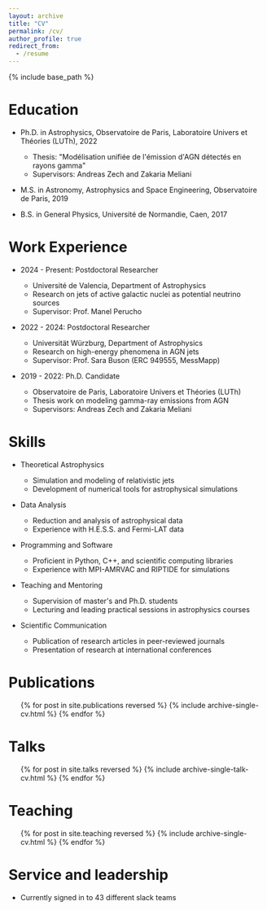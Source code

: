 ```yaml
---
layout: archive
title: "CV"
permalink: /cv/
author_profile: true
redirect_from:
  - /resume
---
```


{% include base_path %}

Education
======
* Ph.D. in Astrophysics, Observatoire de Paris, Laboratoire Univers et Théories (LUTh), 2022
  * Thesis: "Modélisation unifiée de l'émission d'AGN détectés en rayons gamma"
  * Supervisors: Andreas Zech and Zakaria Meliani

* M.S. in Astronomy, Astrophysics and Space Engineering, Observatoire de Paris, 2019

* B.S. in General Physics, Université de Normandie, Caen, 2017

Work Experience
======
* 2024 - Present: Postdoctoral Researcher
  * Université de Valencia, Department of Astrophysics
  * Research on jets of active galactic nuclei as potential neutrino sources
  * Supervisor: Prof. Manel Perucho

* 2022 - 2024: Postdoctoral Researcher
  * Universität Würzburg, Department of Astrophysics
  * Research on high-energy phenomena in AGN jets
  * Supervisor: Prof. Sara Buson (ERC 949555, MessMapp)

* 2019 - 2022: Ph.D. Candidate
  * Observatoire de Paris, Laboratoire Univers et Théories (LUTh)
  * Thesis work on modeling gamma-ray emissions from AGN
  * Supervisors: Andreas Zech and Zakaria Meliani

Skills
======
* Theoretical Astrophysics
  * Simulation and modeling of relativistic jets
  * Development of numerical tools for astrophysical simulations

* Data Analysis
  * Reduction and analysis of astrophysical data
  * Experience with H.E.S.S. and Fermi-LAT data

* Programming and Software
  * Proficient in Python, C++, and scientific computing libraries
  * Experience with MPI-AMRVAC and RIPTIDE for simulations

* Teaching and Mentoring
  * Supervision of master's and Ph.D. students
  * Lecturing and leading practical sessions in astrophysics courses

* Scientific Communication
  * Publication of research articles in peer-reviewed journals
  * Presentation of research at international conferences

Publications
======
  <ul>{% for post in site.publications reversed %}
    {% include archive-single-cv.html %}
  {% endfor %}</ul>
  
Talks
======
  <ul>{% for post in site.talks reversed %}
    {% include archive-single-talk-cv.html  %}
  {% endfor %}</ul>
  
Teaching
======
  <ul>{% for post in site.teaching reversed %}
    {% include archive-single-cv.html %}
  {% endfor %}</ul>
  
Service and leadership
======
* Currently signed in to 43 different slack teams
